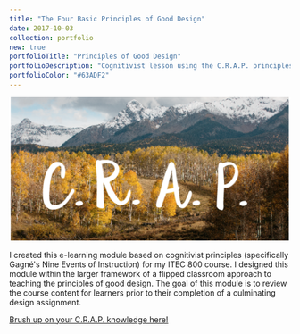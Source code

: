 ```yaml
---
title: "The Four Basic Principles of Good Design"
date: 2017-10-03
collection: portfolio
new: true
portfolioTitle: "Principles of Good Design"
portfolioDescription: "Cognitivist lesson using the C.R.A.P. principles"
portfolioColor: "#63ADF2"
---
```


![Principles of Design Screenshot](/images/principles-splash.png)

I created this e-learning module based on cognitivist principles (specifically Gagné's Nine Events of Instruction) for my ITEC 800 course. I designed this module within the larger framework of a flipped classroom approach to teaching the principles of good design. The goal of this module is to review the course content for learners prior to their completion of a culminating design assignment.

[Brush up on your C.R.A.P. knowledge here!](/extra/principles-of-design)
